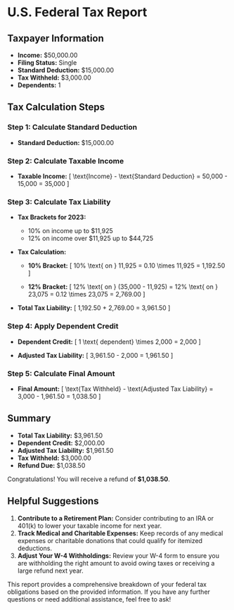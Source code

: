 # U.S. Federal Tax Report

## Taxpayer Information
- **Income:** $50,000.00
- **Filing Status:** Single
- **Standard Deduction:** $15,000.00
- **Tax Withheld:** $3,000.00
- **Dependents:** 1

## Tax Calculation Steps

### Step 1: Calculate Standard Deduction
- **Standard Deduction:** $15,000.00

### Step 2: Calculate Taxable Income
- **Taxable Income:** 
  \[
  \text{Income} - \text{Standard Deduction} = 50,000 - 15,000 = 35,000
  \]

### Step 3: Calculate Tax Liability
- **Tax Brackets for 2023:**
  - 10% on income up to $11,925
  - 12% on income over $11,925 up to $44,725

- **Tax Calculation:**
  - **10% Bracket:**
    \[
    10\% \text{ on } 11,925 = 0.10 \times 11,925 = 1,192.50
    \]
  
  - **12% Bracket:**
    \[
    12\% \text{ on } (35,000 - 11,925) = 12\% \text{ on } 23,075 = 0.12 \times 23,075 = 2,769.00
    \]

- **Total Tax Liability:**
  \[
  1,192.50 + 2,769.00 = 3,961.50
  \]

### Step 4: Apply Dependent Credit
- **Dependent Credit:**
  \[
  1 \text{ dependent} \times 2,000 = 2,000
  \]

- **Adjusted Tax Liability:**
  \[
  3,961.50 - 2,000 = 1,961.50
  \]

### Step 5: Calculate Final Amount
- **Final Amount:**
  \[
  \text{Tax Withheld} - \text{Adjusted Tax Liability} = 3,000 - 1,961.50 = 1,038.50
  \]

## Summary
- **Total Tax Liability:** $3,961.50
- **Dependent Credit:** $2,000.00
- **Adjusted Tax Liability:** $1,961.50
- **Tax Withheld:** $3,000.00
- **Refund Due:** $1,038.50

Congratulations! You will receive a refund of **$1,038.50**.

## Helpful Suggestions
1. **Contribute to a Retirement Plan:** Consider contributing to an IRA or 401(k) to lower your taxable income for next year.
2. **Track Medical and Charitable Expenses:** Keep records of any medical expenses or charitable donations that could qualify for itemized deductions.
3. **Adjust Your W-4 Withholdings:** Review your W-4 form to ensure you are withholding the right amount to avoid owing taxes or receiving a large refund next year.

This report provides a comprehensive breakdown of your federal tax obligations based on the provided information. If you have any further questions or need additional assistance, feel free to ask!